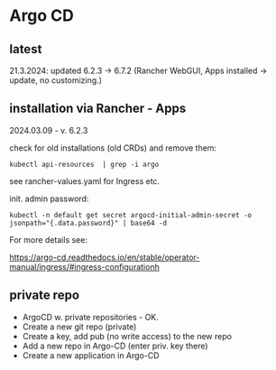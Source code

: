 # Argo CD

## latest

21.3.2024:  updated 6.2.3 -> 6.7.2 (Rancher WebGUI, Apps installed -> update, no customizing.)


 
## installation via Rancher - Apps

2024.03.09 - v. 6.2.3

check for old installations (old CRDs) and remove them:

```
kubectl api-resources  | grep -i argo
```



see rancher-values.yaml for Ingress etc.


init. admin password:

```
kubectl -n default get secret argocd-initial-admin-secret -o jsonpath="{.data.password}" | base64 -d
```


For more details see:

https://argo-cd.readthedocs.io/en/stable/operator-manual/ingress/#ingress-configurationh



##  private repo


- ArgoCD w. private repositories - OK.
- Create a new git repo (private)
- Create a key, add pub (no write access) to the new repo
- Add a new repo in Argo-CD (enter priv. key there)
- Create a new application in Argo-CD




